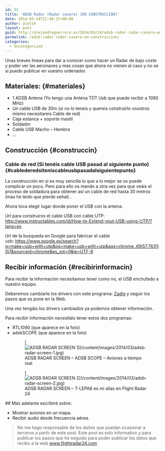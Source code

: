 ```yaml
---
id: 22
title: 'ADSB Radar (Radar casero) [EN CONSTRUCCIÓN]'
date: 2014-03-24T21:49:21+00:00
author: aletsh
layout: post
guid: http://alejandroguerrero.es/2014/03/24/adsb-radar-radar-casero-en-construccion/
permalink: /adsb-radar-radar-casero-en-construccion/
categories:
  - Uncategorized
---
```

Unas breves lineas para dar a conocer como hacer un Radar de bajo coste y poder ver las aeronaves y mas cosas que ahora no vienen al caso y no se si puedo publicar en vuestro ordenador.

## Materiales: {#materiales}

  * 1 ADSB Antena (Yo tengo una Antena TDT Usb que puede recibir a 1090 MHz)
  * Un cable USB de 30m (si no lo teneis y quereis construirlo vosotros mismo necesitareis Cable de red)
  * Caja estanca + soporte mastil
  * Soldador
  * Cable USB Macho – Hembra
  * …

## Construcción {#construccin}

### Cable de red (Si tenéis cable USB pasad al siguiente punto) {#cablederedsiteniscableusbpasadalsiguientepunto}

La construcción en si es muy sencilla lo que a lo mejor se os puede complicar un poco. Pero para ello os mando a otra vez para que veáis el proceso de soldadura para obtener así un cable de red hasta 30 metros (mas he leído que pierde señal) .

Ahora toca elegir lugar donde poner el USB con la antena.

Url para construiros el cable USB con cable UTP: <http://www.instructables.com/id/How-to-Extend-yout-USB-using-UTP/?lang=es>

Url de la busqueda en Google para fabricar el cable usb: <https://www.google.es/search?q=make+usb+with+utp&oq=make+usb+with+utp&aqs=chrome..69i57.7631j0j7&sourceid=chrome&es_sm=0&ie=UTF-8>

## Recibir información {#recibirinformacin}

Para recibir la información necesitamos tener como no, el USB enchufado a nuestro equipo.

Deberemos cambiarle los drivers con este programa: [Zadig](http://zadig.akeo.ie/) y seguir los pasos que os pone en la Web.

Una vez tengáis los drivers cambiados ya podemos obtener información.

Para recibir información necesitáis tener estos dos programas:

  * RTL1090 (que aparece en la foto)
  * adsbSCOPE (que aparece en la foto)<figure class="wp-caption aligncenter" id="attachment_607" style="max-width: 1024px">\[![ADSB RADAR SCREEN 1\](/content/images/2014/03/adsb-radar-screen-1.jpg)](/content/images/2014/03/adsb-radar-screen-1.jpg)<figcaption class="wp-caption-text">ADSB RADAR SCREEN – ADSB SCOPE – Aviones a tiempo real</figcaption></figure> <figure class="wp-caption aligncenter" id="attachment_608" style="max-width: 499px">\[![ADSB RADAR SCREEN 2\](/content/images/2014/03/adsb-radar-screen-2.jpg)](/content/images/2014/03/adsb-radar-screen-2.jpg)<figcaption class="wp-caption-text">ADSB RADAR SCREEN – T-LEPA8 es mi alias en Flight Radar 24</figcaption></figure> 

\## Más adelante escribiré sobre:

  * Mostrar aviones en un mapa.
  * Recibir audio desde frecuencia aérea.

> No me hago responsable de los daños que puedan ocasionar a terceros a partir de este post. Este post es solo informativo y para publicar los pasos que he seguido para poder publicar los datos que recibo a la web www.flightradar24.com</p>